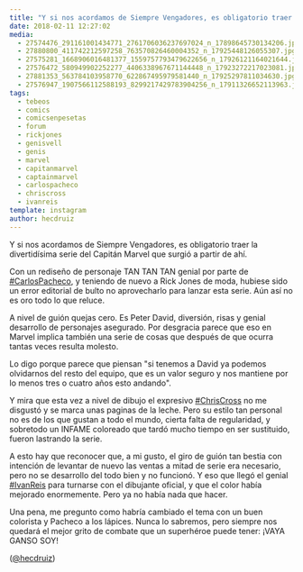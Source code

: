 ```yaml
---
title: "Y si nos acordamos de Siempre Vengadores, es obligatorio traer la divertidísima serie del Capitán Marvel que surgió a partir de ahí"
date: 2018-02-11 12:27:02
media: 
  - 27574476_291161001434771_2761706036237697024_n_17898645730134206.jpg
  - 27880800_411742212597258_763570826460004352_n_17925448126055307.jpg
  - 27575281_1668906016481377_1559757793479622656_n_17926121164021644.jpg
  - 27576472_580949902252277_4406338967671144448_n_17923272217023081.jpg
  - 27881353_563784103958770_622867495979581440_n_17925297811034630.jpg
  - 27576947_1907566112588193_8299217429783904256_n_17911326652113963.jpg
tags: 
  - tebeos
  - comics
  - comicsenpesetas
  - forum
  - rickjones
  - genisvell
  - genis
  - marvel
  - capitanmarvel
  - captainmarvel
  - carlospacheco
  - chriscross
  - ivanreis
template: instagram
author: hecdruiz
---
```


Y si nos acordamos de Siempre Vengadores, es obligatorio traer la divertidísima serie del Capitán Marvel que surgió a partir de ahí.

Con un rediseño de personaje TAN TAN TAN genial por parte de [#CarlosPacheco](/tags/carlospacheco), y teniendo de nuevo a Rick Jones de moda, hubiese sido un error editorial de bulto no aprovecharlo para lanzar esta serie. Aún así no es oro todo lo que reluce.

A nivel de guión quejas cero. Es Peter David, diversión, risas y genial desarrollo de personajes asegurado. Por desgracia parece que eso en Marvel implica también una serie de cosas que después de que ocurra tantas veces resulta molesto.

Lo digo porque parece que piensan "si tenemos a David ya podemos olvidarnos del resto del equipo, que es un valor seguro y nos mantiene por lo menos tres o cuatro años esto andando".

Y mira que esta vez a nivel de dibujo el expresivo [#ChrisCross](/tags/chriscross) no me disgustó y se marca unas paginas de la leche. Pero su estilo tan personal no es de los que gustan a todo el mundo, cierta falta de regularidad, y sobretodo un INFAME coloreado que tardó mucho tiempo en ser sustituido, fueron lastrando la serie.

A esto hay que reconocer que, a mi gusto, el giro de guión tan bestia con intención de levantar de nuevo las ventas a mitad de serie era necesario, pero no se desarrollo del todo bien y no funcionó. Y eso que llegó el genial [#IvanReis](/tags/ivanreis) para turnarse con el dibujante oficial, y que el color había mejorado enormemente. Pero ya no había nada que hacer.

Una pena, me pregunto como habría cambiado el tema con un buen colorista y Pacheco a los lápices. Nunca lo sabremos, pero siempre nos quedará el mejor grito de combate que un superhéroe puede tener: ¡VAYA GANSO SOY!

([@hecdruiz](https://instagram.com/hecdruiz))
